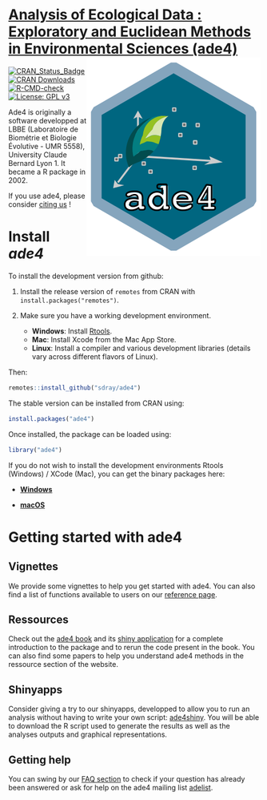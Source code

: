 # [Analysis of Ecological Data : Exploratory and Euclidean Methods in Environmental Sciences (ade4)](http://pbil.univ-lyon1.fr/ADE-4/) <img src="man/figures/logo.svg" align="right" />
[![CRAN_Status_Badge](http://www.r-pkg.org/badges/version/ade4)](http://cran.r-project.org/package=ade4)
[![CRAN Downloads](https://cranlogs.r-pkg.org/badges/ade4)](https://cran.r-project.org/package=ade4)
[![R-CMD-check](https://github.com/sdray/ade4/workflows/R-CMD-check/badge.svg)](https://github.com/sdray/ade4/actions)
[![License: GPL v3](https://img.shields.io/badge/License-GPLv3-blue.svg)](https://www.gnu.org/licenses/gpl-3.0)

Ade4 is originally a software developped at LBBE (Laboratoire de Biométrie et Biologie Évolutive - UMR 5558), University Claude Bernard Lyon 1. It became a R package in 2002.

If you use ade4, please consider [citing us](http://sdray.github.io/ade4/authors.html#citation) !

# Install *ade4*

To install the development version from github:

1. Install the release version of `remotes` from CRAN with `install.packages("remotes")`.

2. Make sure you have a working development environment.
    - **Windows**: Install [Rtools](http://cran.r-project.org/bin/windows/Rtools/).
    - **Mac**: Install Xcode from the Mac App Store.
    - **Linux**: Install a compiler and various development libraries (details vary across different flavors of Linux).

Then:

```r
remotes::install_github("sdray/ade4")
```

The stable version can be installed from CRAN using:

```r
install.packages("ade4")
```

Once installed, the package can be loaded using:

```r
library("ade4")
```

If you do not wish to install the development environments Rtools (Windows) / XCode (Mac), you can get the binary packages here:

- [**Windows**](http://pbil.univ-lyon1.fr/members/thioulouse/bin/windows/)

- [**macOS**](http://pbil.univ-lyon1.fr/members/thioulouse/bin/macosx/)

# Getting started with ade4

## Vignettes

We provide some vignettes to help you get started with ade4. You can also find a list of functions available to users on our [reference page](http://sdray.github.io/ade4/reference/index.html).

## Ressources

Check out the [ade4 book](https://link.springer.com/book/10.1007/978-1-4939-8850-1) and its [shiny application](https://ade4.shinyapps.io/Book/) for a complete introduction to the package and to rerun the code present in the book. You can also find some papers to help you understand ade4 methods in the ressource section of the website.

## Shinyapps

Consider giving a try to our shinyapps, developped to allow you to run an analysis without having to write your own script: [ade4shiny](https://lbbe-shiny.univ-lyon1.fr/Reproducible_Research/ShinyADE4/). You will be able to download the R script used to generate the results as well as the analyses outputs and graphical representations.

## Getting help

You can swing by our [FAQ section](file:///C:/Users/suzon/Documents/Cours/Master_bioinformatique/M2/projet/docs/faq.html) to check if your question has already been answered or ask for help on the ade4 mailing list [adelist](https://listes.univ-lyon1.fr/sympa/info/adelist).
